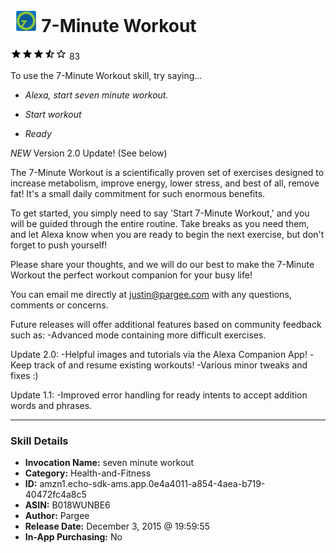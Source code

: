 # &nbsp;<img src="skill_icon" alt="7-Minute Workout icon" width="36"> 7-Minute Workout
![3.1 stars](../../images/ic_star_black_18dp_1x.png)![3.1 stars](../../images/ic_star_black_18dp_1x.png)![3.1 stars](../../images/ic_star_black_18dp_1x.png)![3.1 stars](../../images/ic_star_half_black_18dp_1x.png)![3.1 stars](../../images/ic_star_border_black_18dp_1x.png) 83

To use the 7-Minute Workout skill, try saying...

* *Alexa, start seven minute workout.*

* *Start workout*

* *Ready*

*NEW* Version 2.0 Update! (See below)

The 7-Minute Workout is a scientifically proven set of exercises designed to increase metabolism, improve energy, lower stress, and best of all, remove fat! It's a small daily commitment for such enormous benefits.

To get started, you simply need to say 'Start 7-Minute Workout,' and you will be guided through the entire routine. Take breaks as you need them, and let Alexa know when you are ready to begin the next exercise, but don't forget to push yourself!

Please share your thoughts, and we will do our best to make the 7-Minute Workout the perfect workout companion for your busy life! 

You can email me directly at justin@pargee.com with any questions, comments or concerns.

Future releases will offer additional features based on community feedback such as:
-Advanced mode containing more difficult exercises.

Update 2.0:
-Helpful images and tutorials via the Alexa Companion App!
-Keep track of and resume existing workouts!
-Various minor tweaks and fixes :)

Update 1.1: 
-Improved error handling for ready intents to accept addition words and phrases.

***

### Skill Details

* **Invocation Name:** seven minute workout
* **Category:** Health-and-Fitness
* **ID:** amzn1.echo-sdk-ams.app.0e4a4011-a854-4aea-b719-40472fc4a8c5
* **ASIN:** B018WUNBE6
* **Author:** Pargee
* **Release Date:** December 3, 2015 @ 19:59:55
* **In-App Purchasing:** No

